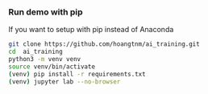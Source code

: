 ### Run demo with pip

If you want to setup with pip instead of Anaconda


```bash
git clone https://github.com/hoangtnm/ai_training.git
cd  ai_training
python3 -m venv venv
source venv/bin/activate
(venv) pip install -r requirements.txt
(venv) jupyter lab --no-browser
```
